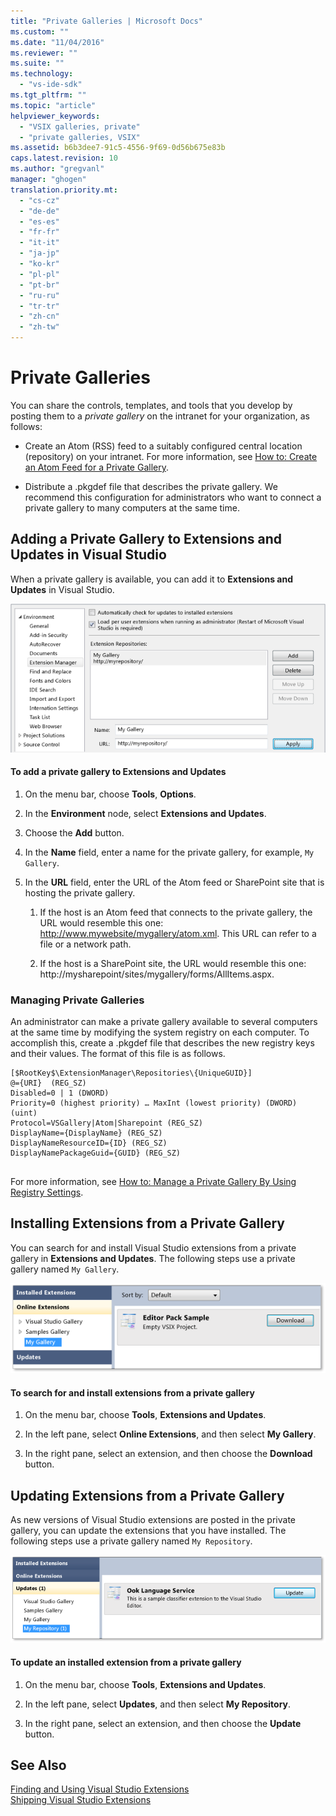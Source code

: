 ```yaml
---
title: "Private Galleries | Microsoft Docs"
ms.custom: ""
ms.date: "11/04/2016"
ms.reviewer: ""
ms.suite: ""
ms.technology: 
  - "vs-ide-sdk"
ms.tgt_pltfrm: ""
ms.topic: "article"
helpviewer_keywords: 
  - "VSIX galleries, private"
  - "private galleries, VSIX"
ms.assetid: b6b3dee7-91c5-4556-9f69-0d56b675e83b
caps.latest.revision: 10
ms.author: "gregvanl"
manager: "ghogen"
translation.priority.mt: 
  - "cs-cz"
  - "de-de"
  - "es-es"
  - "fr-fr"
  - "it-it"
  - "ja-jp"
  - "ko-kr"
  - "pl-pl"
  - "pt-br"
  - "ru-ru"
  - "tr-tr"
  - "zh-cn"
  - "zh-tw"
---
```

# Private Galleries
You can share the controls, templates, and tools that you develop by posting them to a *private gallery* on the intranet for your organization, as follows:  
  
-   Create an Atom (RSS) feed to a suitably configured central location (repository) on your intranet. For more information, see [How to: Create an Atom Feed for a Private Gallery](../extensibility/how-to-create-an-atom-feed-for-a-private-gallery.md).  
  
-   Distribute a .pkgdef file that describes the private gallery. We recommend this configuration for administrators who want to connect a private gallery to many computers at the same time.  
  
## Adding a Private Gallery to Extensions and Updates in Visual Studio  
 When a private gallery is available, you can add it to **Extensions and Updates** in Visual Studio.  
  
 ![Extension Manager Add Dialog](../extensibility/media/em_adddialog.png "EM_AddDialog")  
  
#### To add a private gallery to Extensions and Updates  
  
1.  On the menu bar, choose **Tools**, **Options**.  
  
2.  In the **Environment** node, select **Extensions and Updates**.  
  
3.  Choose the **Add** button.  
  
4.  In the **Name** field, enter a name for the private gallery, for example, `My Gallery`.  
  
5.  In the **URL** field, enter the URL of the Atom feed or SharePoint site that is hosting the private gallery.  
  
    1.  If the host is an Atom feed that connects to the private gallery, the URL would resemble this one: http://www.mywebsite/mygallery/atom.xml.  This URL can refer to a file or a network path.  
  
    2.  If the host is a SharePoint site, the URL would resemble this one: http://mysharepoint/sites/mygallery/forms/AllItems.aspx.  
  
### Managing Private Galleries  
 An administrator can make a private gallery available to several computers at the same time by modifying the system registry on each computer. To accomplish this, create a .pkgdef file that describes the new registry keys and their values.  The format of this file is as follows.  
  
```  
[$RootKey$\ExtensionManager\Repositories\{UniqueGUID}]  
@={URI}  (REG_SZ)  
Disabled=0 | 1 (DWORD)  
Priority=0 (highest priority) … MaxInt (lowest priority) (DWORD) (uint)  
Protocol=VSGallery|Atom|Sharepoint (REG_SZ)  
DisplayName={DisplayName} (REG_SZ)  
DisplayNameResourceID={ID} (REG_SZ)  
DisplayNamePackageGuid={GUID} (REG_SZ)  
  
```  
  
 For more information, see [How to: Manage a Private Gallery By Using Registry Settings](../extensibility/how-to-manage-a-private-gallery-by-using-registry-settings.md).  
  
## Installing Extensions from a Private Gallery  
 You can search for and install Visual Studio extensions from a private gallery in **Extensions and Updates**. The following steps use a private gallery named `My Gallery`.  
  
 ![Extension Manager Installing Private Gallery](../extensibility/media/em_.png "EM_")  
  
#### To search for and install extensions from a private gallery  
  
1.  On the menu bar, choose **Tools**, **Extensions and Updates**.  
  
2.  In the left pane, select **Online Extensions**, and then select **My Gallery**.  
  
3.  In the right pane, select an extension, and then choose the **Download** button.  
  
## Updating Extensions from a Private Gallery  
 As new versions of Visual Studio extensions are posted in the private gallery, you can update the extensions that you have installed. The following steps use a private gallery named `My Repository`.  
  
 ![Extension Manager Private Gallery Update](../extensibility/media/em_update.png "EM_Update")  
  
#### To update an installed extension from a private gallery  
  
1.  On the menu bar, choose **Tools**, **Extensions and Updates**.  
  
2.  In the left pane, select **Updates**, and then select **My Repository**.  
  
3.  In the right pane, select an extension, and then choose the **Update** button.  
  
## See Also  
 [Finding and Using Visual Studio Extensions](../ide/finding-and-using-visual-studio-extensions.md)   
 [Shipping Visual Studio Extensions](../extensibility/shipping-visual-studio-extensions.md)